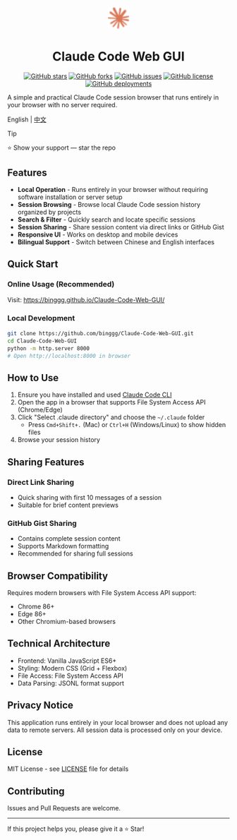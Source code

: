 # <div align="center"><img src="assets/icons/logo.svg" alt="Claude Code Web GUI" height="48"></div>

<div align="center">

# Claude Code Web GUI

[![GitHub stars](https://img.shields.io/github/stars/binggg/Claude-Code-Web-GUI?style=flat-square&logo=github)](https://github.com/binggg/Claude-Code-Web-GUI/stargazers)
[![GitHub forks](https://img.shields.io/github/forks/binggg/Claude-Code-Web-GUI?style=flat-square&logo=github)](https://github.com/binggg/Claude-Code-Web-GUI/network)
[![GitHub issues](https://img.shields.io/github/issues/binggg/Claude-Code-Web-GUI?style=flat-square&logo=github)](https://github.com/binggg/Claude-Code-Web-GUI/issues)
[![GitHub license](https://img.shields.io/github/license/binggg/Claude-Code-Web-GUI?style=flat-square)](https://github.com/binggg/Claude-Code-Web-GUI/blob/main/LICENSE)
[![GitHub deployments](https://img.shields.io/github/deployments/binggg/Claude-Code-Web-GUI/github-pages?style=flat-square&label=deployment)](https://binggg.github.io/Claude-Code-Web-GUI/)

</div>

A simple and practical Claude Code session browser that runs entirely in your browser with no server required.

English | [中文](README_ZH.md)

> [!TIP]
> ⭐ Show your support — star the repo

## Features

- **Local Operation** - Runs entirely in your browser without requiring software installation or server setup
- **Session Browsing** - Browse local Claude Code session history organized by projects  
- **Search & Filter** - Quickly search and locate specific sessions
- **Session Sharing** - Share session content via direct links or GitHub Gist
- **Responsive UI** - Works on desktop and mobile devices
- **Bilingual Support** - Switch between Chinese and English interfaces

## Quick Start

### Online Usage (Recommended)
Visit: https://binggg.github.io/Claude-Code-Web-GUI/

### Local Development
```bash
git clone https://github.com/binggg/Claude-Code-Web-GUI.git
cd Claude-Code-Web-GUI
python -m http.server 8000
# Open http://localhost:8000 in browser
```

## How to Use

1. Ensure you have installed and used [Claude Code CLI](https://docs.anthropic.com/en/docs/claude-code)
2. Open the app in a browser that supports File System Access API (Chrome/Edge)
3. Click "Select .claude directory" and choose the `~/.claude` folder
   - Press `Cmd+Shift+.` (Mac) or `Ctrl+H` (Windows/Linux) to show hidden files
4. Browse your session history

## Sharing Features

### Direct Link Sharing
- Quick sharing with first 10 messages of a session
- Suitable for brief content previews

### GitHub Gist Sharing  
- Contains complete session content
- Supports Markdown formatting
- Recommended for sharing full sessions

## Browser Compatibility

Requires modern browsers with File System Access API support:
- Chrome 86+
- Edge 86+
- Other Chromium-based browsers

## Technical Architecture

- Frontend: Vanilla JavaScript ES6+
- Styling: Modern CSS (Grid + Flexbox)
- File Access: File System Access API
- Data Parsing: JSONL format support

## Privacy Notice

This application runs entirely in your local browser and does not upload any data to remote servers. All session data is processed only on your device.

## License

MIT License - see [LICENSE](LICENSE) file for details

## Contributing

Issues and Pull Requests are welcome.

---

If this project helps you, please give it a ⭐ Star!